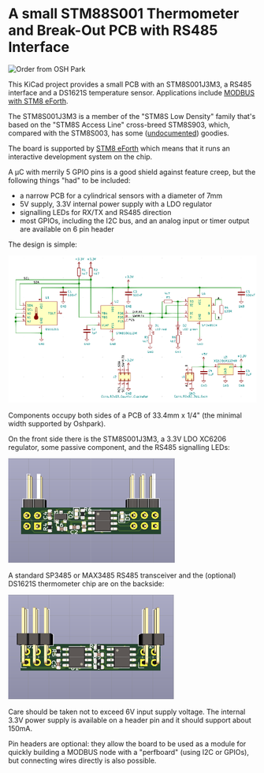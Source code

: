 # A small STM88S001 Thermometer and Break-Out PCB with RS485 Interface 

![[Order from OSH Park](https://oshpark.com/shared_projects/3kzNBYuK)](https://oshpark.com/assets/badge-5b7ec47045b78aef6eb9d83b3bac6b1920de805e9a0c227658eac6e19a045b9c.png)

This KiCad project provides a small PCB with an STM8S001J3M3, a RS485 interface and a DS1621S temperature sensor. Applications include [MODBUS with STM8 eForth](https://github.com/TG9541/stm8ef-modbus).

The STM8S001J3M3 is a member of the "STM8S Low Density" family that's based on the "STM8S Access Line" cross-breed STM8S903, which, compared with the STM8S003, has some ([undocumented](https://github.com/TG9541/stm8ef/wiki/STM8-Low-Density-Devices#stm8s001j3)) goodies.

The board is supported by [STM8 eForth](https://github.com/TG9541/stm8ef/) which means that it runs an interactive development system on the chip.

A µC with merrily 5 GPIO pins is a good shield against feature creep, but the following things "had" to be included:

* a narrow PCB for a cylindrical sensors with a diameter of 7mm
* 5V supply, 3.3V internal power supply with a LDO regulator
* signalling LEDs for RX/TX and RS485 direction 
* most GPIOs, including the I2C bus, and an analog input or timer output are available on 6 pin header

The design is simple:

![STM8S001J3 RS485 schematics](doc/STM8S001J3_RS485_sch.png)

Components occupy both sides of a PCB of 33.4mm x 1/4" (the minimal width supported by Oshpark).

On the front side there is the STM8S001J3M3, a 3.3V LDO XC6206 regulator, some passive component, and the RS485 signalling LEDs: 

![STM8S001J3 RS485 schematics](doc/STM8S001J3_RS485_front.png)

A standard SP3485 or MAX3485 RS485 transceiver and the (optional) DS1621S thermometer chip are on the backside:

![STM8S001J3 RS485 schematics](doc/STM8S001J3_RS485_back.png)

Care should be taken not to exceed 6V input supply voltage. The internal 3.3V power supply is available on a header pin and it should support about 150mA. 

Pin headers are optional: they allow the board to be used as a module for quickly building a MODBUS node with a "perfboard" (using I2C or GPIOs), but connecting wires directly is also possible. 
